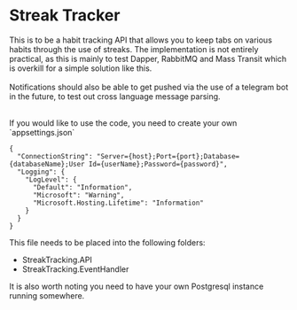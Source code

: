 # Streak Tracker
This is to be a habit tracking API that allows you to keep tabs on various habits through the use of streaks. The implementation is not entirely practical, as this is mainly to test Dapper, RabbitMQ and Mass Transit which is overkill for a simple solution like this.
<br/>
<br/>
Notifications should also be able to get pushed via the use of a telegram bot in the future, to test out cross language message parsing.

<br/>
If you would like to use the code, you need to create your own `appsettings.json` 


```
{
  "ConnectionString": "Server={host};Port={port};Database={databaseName};User Id={userName};Password={password}",
  "Logging": {
    "LogLevel": {
      "Default": "Information",
      "Microsoft": "Warning",
      "Microsoft.Hosting.Lifetime": "Information"
    }
  }
}
```

This file needs to be placed into the following folders:
 - StreakTracking.API
 - StreakTracking.EventHandler

It is also worth noting you need to have your own Postgresql instance running somewhere.

